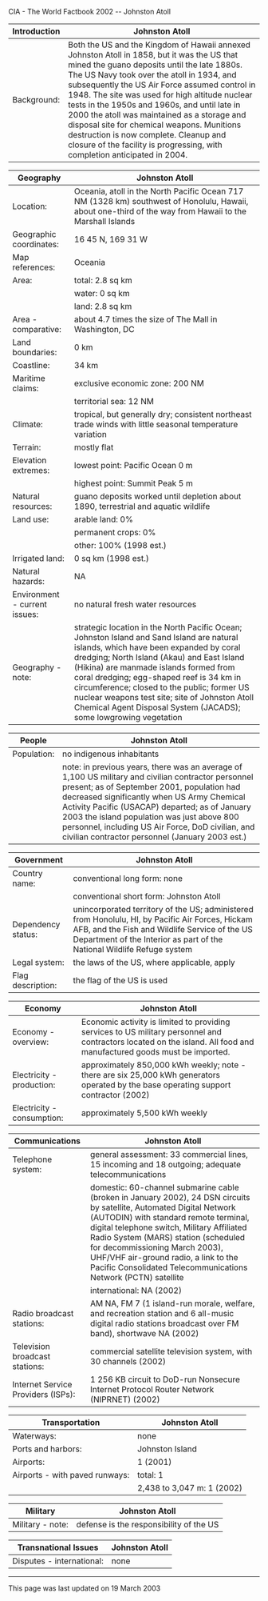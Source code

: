 CIA - The World Factbook 2002 -- Johnston Atoll

| Introduction | Johnston Atoll |
| --- | --- |
| Background: | Both the US and the Kingdom of Hawaii annexed Johnston Atoll in 1858, but it was the US that mined the guano deposits until the late 1880s. The US Navy took over the atoll in 1934, and subsequently the US Air Force assumed control in 1948. The site was used for high altitude nuclear tests in the 1950s and 1960s, and until late in 2000 the atoll was maintained as a storage and disposal site for chemical weapons. Munitions destruction is now complete. Cleanup and closure of the facility is progressing, with completion anticipated in 2004. |

| Geography | Johnston Atoll |
| --- | --- |
| Location: | Oceania, atoll in the North Pacific Ocean 717 NM (1328 km) southwest of Honolulu, Hawaii, about one-third of the way from Hawaii to the Marshall Islands |
| Geographic coordinates: | 16 45 N, 169 31 W |
| Map references: | Oceania |
| Area: | total: 2.8 sq km |
| | water: 0 sq km |
| | land: 2.8 sq km |
| Area - comparative: | about 4.7 times the size of The Mall in Washington, DC |
| Land boundaries: | 0 km |
| Coastline: | 34 km |
| Maritime claims: | exclusive economic zone: 200 NM |
| | territorial sea: 12 NM |
| Climate: | tropical, but generally dry; consistent northeast trade winds with little seasonal temperature variation |
| Terrain: | mostly flat |
| Elevation extremes: | lowest point: Pacific Ocean 0 m |
| | highest point: Summit Peak 5 m |
| Natural resources: | guano deposits worked until depletion about 1890, terrestrial and aquatic wildlife |
| Land use: | arable land: 0% |
| | permanent crops: 0% |
| | other: 100% (1998 est.) |
| Irrigated land: | 0 sq km (1998 est.) |
| Natural hazards: | NA |
| Environment - current issues: | no natural fresh water resources |
| Geography - note: | strategic location in the North Pacific Ocean; Johnston Island and Sand Island are natural islands, which have been expanded by coral dredging; North Island (Akau) and East Island (Hikina) are manmade islands formed from coral dredging; egg-shaped reef is 34 km in circumference; closed to the public; former US nuclear weapons test site; site of Johnston Atoll Chemical Agent Disposal System (JACADS); some lowgrowing vegetation |

| People | Johnston Atoll |
| --- | --- |
| Population: | no indigenous inhabitants |
| | note: in previous years, there was an average of 1,100 US military and civilian contractor personnel present; as of September 2001, population had decreased significantly when US Army Chemical Activity Pacific (USACAP) departed; as of January 2003 the island population was just above 800 personnel, including US Air Force, DoD civilian, and civilian contractor personnel (January 2003 est.) |

| Government | Johnston Atoll |
| --- | --- |
| Country name: | conventional long form: none |
| | conventional short form: Johnston Atoll |
| Dependency status: | unincorporated territory of the US; administered from Honolulu, HI, by Pacific Air Forces, Hickam AFB, and the Fish and Wildlife Service of the US Department of the Interior as part of the National Wildlife Refuge system |
| Legal system: | the laws of the US, where applicable, apply |
| Flag description: | the flag of the US is used |

| Economy | Johnston Atoll |
| --- | --- |
| Economy - overview: | Economic activity is limited to providing services to US military personnel and contractors located on the island. All food and manufactured goods must be imported. |
| Electricity - production: | approximately 850,000 kWh weekly; note - there are six 25,000 kWh generators operated by the base operating support contractor (2002) |
| Electricity - consumption: | approximately 5,500 kWh weekly |

| Communications | Johnston Atoll |
| --- | --- |
| Telephone system: | general assessment: 33 commercial lines, 15 incoming and 18 outgoing; adequate telecommunications |
| | domestic: 60-channel submarine cable (broken in January 2002), 24 DSN circuits by satellite, Automated Digital Network (AUTODIN) with standard remote terminal, digital telephone switch, Military Affiliated Radio System (MARS) station (scheduled for decommissioning March 2003), UHF/VHF air-ground radio, a link to the Pacific Consolidated Telecommunications Network (PCTN) satellite |
| | international: NA (2002) |
| Radio broadcast stations: | AM NA, FM 7 (1 island-run morale, welfare, and recreation station and 6 all-music digital radio stations broadcast over FM band), shortwave NA (2002) |
| Television broadcast stations: | commercial satellite television system, with 30 channels (2002) |
| Internet Service Providers (ISPs): | 1 256 KB circuit to DoD-run Nonsecure Internet Protocol Router Network (NIPRNET) (2002) |

| Transportation | Johnston Atoll |
| --- | --- |
| Waterways: | none |
| Ports and harbors: | Johnston Island |
| Airports: | 1 (2001) |
| Airports - with paved runways: | total: 1 |
| | 2,438 to 3,047 m: 1 (2002) |

| Military | Johnston Atoll |
| --- | --- |
| Military - note: | defense is the responsibility of the US |

| Transnational Issues | Johnston Atoll |
| --- | --- |
| Disputes - international: | none |

---
This page was last updated on 19 March 2003